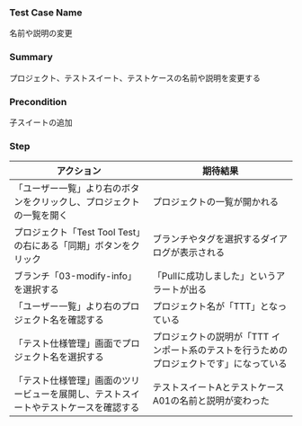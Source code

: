 ### Test Case Name
名前や説明の変更

### Summary
プロジェクト、テストスイート、テストケースの名前や説明を変更する

### Precondition
子スイートの追加

### Step
| アクション      | 期待結果            |
|------------|-----------------|
| 「ユーザー一覧」より右のボタンをクリックし、プロジェクトの一覧を開く | プロジェクトの一覧が開かれる |
| プロジェクト「Test Tool Test」の右にある「同期」ボタンをクリック | ブランチやタグを選択するダイアログが表示される |
| ブランチ「03-modify-info」を選択する | 「Pullに成功しました」というアラートが出る |
| 「ユーザー一覧」より右のプロジェクト名を確認する | プロジェクト名が「TTT」となっている |
| 「テスト仕様管理」画面でプロジェクト名を選択する | プロジェクトの説明が「TTT インポート系のテストを行うためのプロジェクトです」になっている |
| 「テスト仕様管理」画面のツリービューを展開し、テストスイートやテストケースを確認する | テストスイートAとテストケースA01の名前と説明が変わった |
